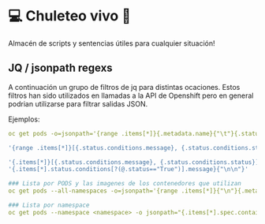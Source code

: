 # 💻 Chuleteo vivo 📜

Almacén de scripts y sentencias útiles para cualquier situación!

## JQ / jsonpath regexs

A continuación un grupo de filtros de jq para distintas ocaciones. Estos filtros han sido utilizados en llamadas a la API de Openshift pero en general podrian utilizarse para filtrar salidas JSON.

Ejemplos:
```yaml
oc get pods -o=jsonpath='{range .items[*]}{.metadata.name}{"\t"}{.status.startTime}{"\n"}{end}'

'{range .items[*]}[{.status.conditions.message}, {.status.conditions.status}] {"\n"}{end}'

'{.items[*]}[{.status.conditions.message}, {.status.conditions.status}] {"\n"}'
'{.items[*].status.conditions[?(@.status=="True")].message}{"\n\n"}'

### Lista por PODS y las imagenes de los contenedores que utilizan
oc get pods --all-namespaces -o=jsonpath='{range .items[*]}{"\n"}{.metadata.name}{":\t"}{range .spec.containers[*]}{.image}{", "}{end}{end}' | sort

### Lista por namespace
oc get pods --namespace <namespace> -o jsonpath="{.items[*].spec.containers[*].image}"


```
